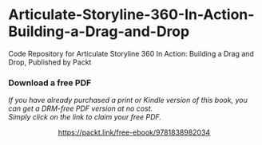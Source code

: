 # Articulate-Storyline-360-In-Action-Building-a-Drag-and-Drop
Code Repository for Articulate Storyline 360 In Action: Building a Drag and Drop, Published by Packt
### Download a free PDF

 <i>If you have already purchased a print or Kindle version of this book, you can get a DRM-free PDF version at no cost.<br>Simply click on the link to claim your free PDF.</i>
<p align="center"> <a href="https://packt.link/free-ebook/9781838982034">https://packt.link/free-ebook/9781838982034 </a> </p>